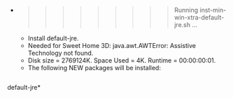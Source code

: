 * >>>>>>>>> Running inst-min-win-xtra-default-jre.sh ...
  * Install default-jre.
  * Needed for Sweet Home 3D: java.awt.AWTError: Assistive Technology not found.
  * Disk size = 2769124K. Space Used = 4K. Runtime = 00:00:00:01.
  * The following NEW packages will be installed:
  ```bash
default-jre*
  ```
